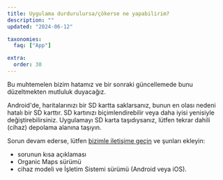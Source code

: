 ```yaml
---
title: Uygulama durdurulursa/çökerse ne yapabilirim?
description: ""
updated: "2024-06-12"

taxonomies:
  faq: ["App"]

extra:
  order: 30
---
```


Bu muhtemelen bizim hatamız ve bir sonraki güncellemede bunu düzeltmekten mutluluk duyacağız.

Android'de, haritalarınızı bir SD kartta saklarsanız, bunun en olası nedeni hatalı bir SD karttır. SD kartınızı biçimlendirebilir veya daha iyisi yenisiyle değiştirebilirsiniz. Uygulamayı SD karta taşıdıysanız, lütfen tekrar dahili (cihaz) depolama alanına taşıyın.

Sorun devam ederse, lütfen [bizimle iletişime geçin](mailto:support@organicmaps.app) ve şunları ekleyin:

* sorunun kısa açıklaması
* Organic Maps sürümü
* cihaz modeli ve İşletim Sistemi sürümü (Android veya iOS).
